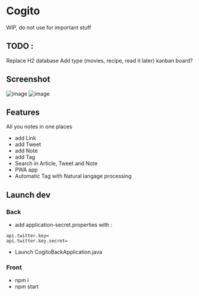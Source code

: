 # Cogito

WIP, do not use for important stuff

## TODO :
Replace H2 database
Add type (movies, recipe, read it later)
kanban board? 

## Screenshot 
![image](https://user-images.githubusercontent.com/5930169/206248167-ff68d6e7-197a-4785-afa8-4b9b8c534f84.png)
![image](https://user-images.githubusercontent.com/5930169/206248222-8d5b7353-bfa5-4e3e-a386-a5bbccd232da.png)

## Features

All you notes in one places

- add Link
- add Tweet
- add Note
- add Tag
- Search in Article, Tweet and Note
- PWA app
- Automatic Tag with Natural langage processing

## Launch dev

### Back

- add application-secret.properties with : 

```
api.twitter.key=
api.twitter.key.secret=
```

- Launch CogitoBackApplication.java

### Front

- npm i
- npm start
